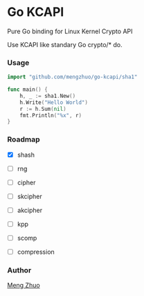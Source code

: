 # Go KCAPI

Pure Go binding for Linux Kernel Crypto API

Use KCAPI like standary Go crypto/* do.

### Usage

```go
import "github.com/mengzhuo/go-kcapi/sha1"

func main() {
    h, _ := sha1.New()
    h.Write("Hello World")
    r := h.Sum(nil)
    fmt.Println("%x", r)
}

```

### Roadmap

* [x] shash
* [ ] rng
* [ ] cipher
* [ ] skcipher
* [ ] akcipher
* [ ] kpp
* [ ] scomp
* [ ] compression


### Author
[Meng Zhuo](https://github.com/mengzhuo)
